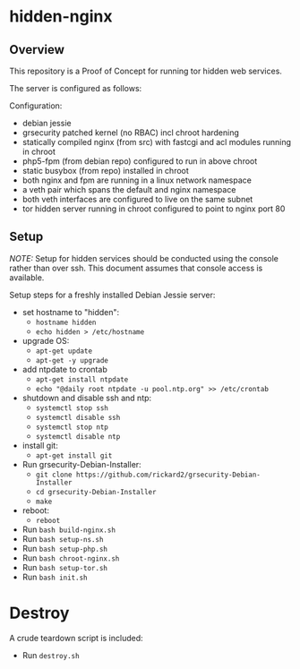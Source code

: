 # hidden-nginx

## Overview

This repository is a Proof of Concept for running tor hidden web services.

The server is configured as follows:

Configuration:

* debian jessie
* grsecurity patched kernel (no RBAC) incl chroot hardening
* statically compiled nginx (from src) with fastcgi and acl modules running in chroot
* php5-fpm (from debian repo) configured to run in above chroot
* static busybox (from repo) installed in chroot
* both nginx and fpm are running in a linux network namespace
* a veth pair which spans the default and nginx namespace
* both veth interfaces are configured to live on the same subnet
* tor hidden server running in chroot configured to point to nginx port 80

## Setup

*NOTE:* Setup for hidden services should be conducted using the console rather than 
over ssh. This document assumes that console access is available.

Setup steps for a freshly installed Debian Jessie server:

* set hostname to "hidden":
  * `hostname hidden`
  * `echo hidden > /etc/hostname`
* upgrade OS:
  * `apt-get update`
  * `apt-get -y upgrade`
* add ntpdate to crontab
  * `apt-get install ntpdate`
  * `echo "@daily root ntpdate -u pool.ntp.org" >> /etc/crontab`
* shutdown and disable ssh and ntp:
  * `systemctl stop ssh`
  * `systemctl disable ssh`
  * `systemctl stop ntp`
  * `systemctl disable ntp`
* install git:
  * `apt-get install git`
* Run grsecurity-Debian-Installer:
  * `git clone https://github.com/rickard2/grsecurity-Debian-Installer`
  * `cd grsecurity-Debian-Installer`
  * `make`
* reboot:
  * `reboot`
* Run `bash build-nginx.sh`
* Run `bash setup-ns.sh`
* Run `bash setup-php.sh`
* Run `bash chroot-nginx.sh`
* Run `bash setup-tor.sh`
* Run `bash init.sh`

# Destroy

A crude teardown script is included:
* Run `destroy.sh`

